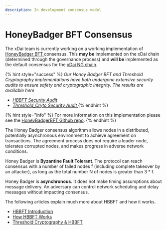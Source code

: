 ```yaml
---
description: In development consensus model
---
```


# HoneyBadger BFT Consensus

The xDai team is currently working on a working implementation of [HoneyBadger BFT ](https://eprint.iacr.org/2016/199)consensus. This **may be** implemented on the xDai chain \(determined through the governance process\) and **will be** implemented as the default consensus for the [xDai NG chain](../../../about-xdai/roadmap.md#xdai-ng-new-generation-pos-chain).

{% hint style="success" %}
_Our Honey Badger BFT and Threshold Cryptography implementations have both undergone extensive security audits to ensure safety and cryptographic integrity. The results are available here_

* [_HBBFT Security Audit_](https://github.com/poanetwork/wiki/blob/3a155878cd2c58e6a870a2c127ef302037e1b15f/assets/pdf/hbbft-audit-report.pdf)
* [_Threshold\_Cryto Security Audit_ ](https://github.com/poanetwork/wiki/wiki/Threshold-Crypto-Audit)
{% endhint %}

{% hint style="info" %}
For more information on this implementation please see the [HoneyBadgerBFT Github repo](https://github.com/poanetwork/hbbft).
{% endhint %}

The Honey Badger consensus algorithm allows nodes in a distributed, potentially asynchronous environment to achieve agreement on transactions. The agreement process does not require a leader node, tolerates corrupted nodes, and makes progress in adverse network conditions.

Honey Badger is **Byzantine Fault Tolerant**. The protocol can reach consensus with a number of failed nodes f \(including complete takeover by an attacker\), as long as the total number N of nodes is greater than 3 \* f.

Honey Badger is **asynchronous**. It does not make timing assumptions about message delivery. An adversary can control network scheduling and delay messages without impacting consensus.

The following articles explain much more about HBBFT and how it works.

* [HBBFT Introduction](building-honey-badger-bft-part-1.md)
* [How HBBFT Works](how-honey-badger-bft-consensus-works-part-2.md)
* [Threshold Cryptography & HBBFT](honey-badger-bft-and-threshold-cryptography-part-3.md)



